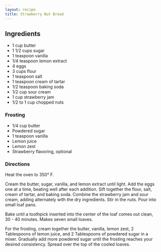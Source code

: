 ```yaml
---
layout: recipe
title: Strawberry Nut Bread
---
```


## Ingredients

* 1 cup butter
* 1 1/2 cups sugar
* 1 teaspoon vanilla
* 1/4 teaspoon lemon extract
* 4 eggs
* 3 cups flour
* 1 teaspoon salt
* 1 teaspoon cream of tartar
* 1/2 teaspoon baking soda
* 1/2 cup sour cream
* 1 cup strawberry jam
* 1/2 to 1 cup chopped nuts

### Frosting

* 1/4 cup butter
* Powdered sugar
* 1 teaspoon vanilla
* Lemon juice
* Lemon zest
* Strawberry flavoring, optional


### Directions

Heat the oven to 350° F.

Cream the butter, sugar, vanilla, and lemon extract until light. Add the eggs one at a time, beating well after each addition. Sift together the flour, salt, cream of tartar, and baking soda. Combine the strawberry jam and sour cream, adding alternately with the dry ingredients. Stir in the nuts. Pour into small loaf pans.

Bake until a toothpick inserted into the center of the loaf comes out clean, 30 - 40 minutes. Makes seven small loaves.

For the frosting, cream together the butter, vanilla, lemon zest, 2 Tablespoons of lemon juice, and 2 Tablespoons of powdered sugar in a mixer. Gradually add more powdered sugar until the frosting reaches your desired consistency. Spread over the top of the cooled loaves.
